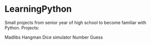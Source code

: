 # LearningPython

Small projects from senior year of high school to become familiar with Python.
Projects:

Madlibs
Hangman
Dice simulator
Number Guess
